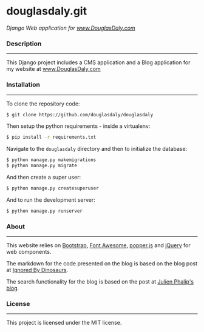 # douglasdaly.git

_Django Web application for www.DouglasDaly.com_

### Description

-----

This Django project includes a CMS application and a Blog application for my website at www.DouglasDaly.com


### Installation

-----

To clone the repository code:

```bash
$ git clone https://github.com/douglasdaly/douglasdaly
```

Then setup the python requirements - inside a virtualenv:

```bash
$ pip install -r requirements.txt
``` 

Navigate to the `douglasdaly` directory and then to initialize the database:

```bash
$ python manage.py makemigrations
$ python manage.py migrate
```

And then create a super user:

```bash
$ python manage.py createsuperuser
```

And to run the development server:

```bash
$ python manage.py runserver
```

### About

-----

This website relies on [Bootstrap](https://www.getbootstrap.com/), [Font Awesome](https://www.fontawesome.com/), [popper.js](https://www.popper.js.org/) and [jQuery](https://www.jquery.com/) for web components.

The markdown for the code presented on the blog is based on the blog post at [Ignored By Dinosaurs](https://www.ignoredbydinosaurs.com/posts/275-easy-markdown-and-syntax-highlighting-django).

The search functionality for the blog is based on the post at [Julien Phalip's blog](https://www.julienphalip.com/blog/adding-search-to-a-django-site-in-a-snap/).

### License

-----

This project is licensed under the MIT license.
